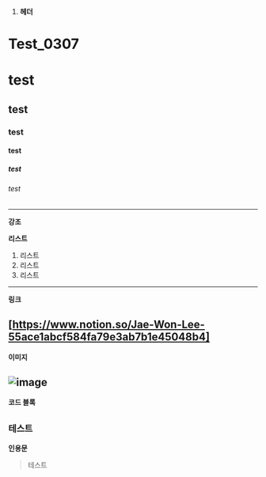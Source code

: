 1. **헤더**


# Test_0307
# test
## test
### test
#### test
##### test
###### test
---
**강조**


**리스트**

1. 리스트
2. 리스트
3. 리스트
---
**링크**

[https://www.notion.so/Jae-Won-Lee-55ace1abcf584fa79e3ab7b1e45048b4]
---

**이미지**

![image](https://github.com/LeeJaeWon820/Test_0307/assets/159429403/90b45faf-2b66-469d-8503-433f29b969d8)
---
**코드 블록**

`테스트`
---
**인용문**

> 테스트
